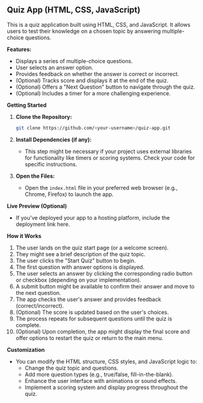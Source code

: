## Quiz App (HTML, CSS, JavaScript)

This is a quiz application built using HTML, CSS, and JavaScript. It allows users to test their knowledge on a chosen topic by answering multiple-choice questions.

**Features:**

- Displays a series of multiple-choice questions.
- User selects an answer option.
- Provides feedback on whether the answer is correct or incorrect.
- (Optional) Tracks score and displays it at the end of the quiz.
- (Optional) Offers a "Next Question" button to navigate through the quiz.
- (Optional) Includes a timer for a more challenging experience.

**Getting Started**

1. **Clone the Repository:**

   ```bash
   git clone https://github.com/<your-username>/quiz-app.git
   ```

2. **Install Dependencies (if any):**

   - This step might be necessary if your project uses external libraries for functionality like timers or scoring systems. Check your code for specific instructions.

3. **Open the Files:**

   - Open the `index.html` file in your preferred web browser (e.g., Chrome, Firefox) to launch the app.

**Live Preview (Optional)**

- If you've deployed your app to a hosting platform, include the deployment link here.

**How it Works**

1. The user lands on the quiz start page (or a welcome screen).
2. They might see a brief description of the quiz topic.
3. The user clicks the "Start Quiz" button to begin.
4. The first question with answer options is displayed.
5. The user selects an answer by clicking the corresponding radio button or checkbox (depending on your implementation).
6. A submit button might be available to confirm their answer and move to the next question.
7. The app checks the user's answer and provides feedback (correct/incorrect).
8. (Optional) The score is updated based on the user's choices.
9. The process repeats for subsequent questions until the quiz is complete.
10. (Optional) Upon completion, the app might display the final score and offer options to restart the quiz or return to the main menu.

**Customization**

- You can modify the HTML structure, CSS styles, and JavaScript logic to:
  - Change the quiz topic and questions.
  - Add more question types (e.g., true/false, fill-in-the-blank).
  - Enhance the user interface with animations or sound effects.
  - Implement a scoring system and display progress throughout the quiz.
